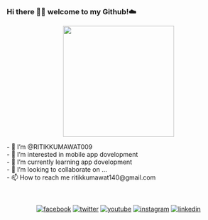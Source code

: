 ### Hi there 👋🏾  welcome to my Github!☁️

<p align="center">
  <img width="250" src="https://media.giphy.com/media/jIgXf4hgbHCeKiXpvt/giphy.gif">
</p>
- 👋 I’m @RITIKKUMAWAT009<br>
- 👀 I’m interested in mobile app dovelopment<br>
- 🌱 I’m currently learning  app dovelopment<br>
- 💞️ I’m looking to collaborate on ...<br>
- 📫 How to reach me  ritikkumawat140@gmail.com<br><br><br>
<p align="center">
  <a href="https://www.facebook.com/hritik.kumawat.96"><img src="https://img.icons8.com/color/96/000000/facebook.png" alt="facebook"/></a>
  <a href="https://twitter.com/ritikkumawat140"><img src="https://img.icons8.com/color/96/000000/twitter-squared.png" alt="twitter"/></a>
  <a href="https://youtube.com/@BouncerRk?si=yZ1DHlNSAbIi4TAU"><img src="https://img.icons8.com/color/96/000000/youtube.png" alt="youtube"/></a>
  <a href="https://www.instagram.com/hritik_kumawat0/"><img src="https://img.icons8.com/color/96/000000/instagram-new.png" alt="instagram"/></a>
  <a href="https://www.linkedin.com/in/ritik-kumawat-932456259/"><img src="https://img.icons8.com/color/96/000000/linkedin.png" alt="linkedin"/></a>
</p>
<!---
RITIKKUMAWAT009/RITIKKUMAWAT009 is a ✨ special ✨ repository because its `README.md` (this file) appears on your GitHub profile.
You can click the Preview link to take a look at your changes.
--->
